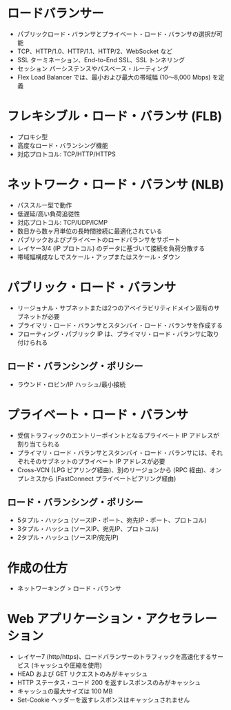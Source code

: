 # ロードバランサー
- パブリックロード・バランサとプライベート・ロード・バランサの選択が可能
- TCP、HTTP/1.0、HTTP/1.1、HTTP/2、WebSocket など
- SSL ターミネーション、End-to-End SSL、SSL トンネリング
- セッション パーシステンスやパスベース・ルーティング
- Flex Load Balancer では、最小および最大の帯域幅 (10〜8,000 Mbps) を定義
# フレキシブル・ロード・バランサ (FLB)
- プロキシ型
- 高度なロード・バランシング機能
- 対応プロトコル: TCP/HTTP/HTTPS
# ネットワーク・ロード・バランサ (NLB)
- パススルー型で動作
- 低遅延/高い負荷追従性
- 対応プロトコル: TCP/UDP/ICMP
- 数日から数ヶ月単位の長時間接続に最適化されている
- パブリックおよびプライベートのロードバランサをサポート
- レイヤー3/4 (IP プロトコル) のデータに基づいて接続を負荷分散する
- 帯域幅構成なしでスケール・アップまたはスケール・ダウン
# パブリック・ロード・バランサ
- リージョナル・サブネットまたは2つのアベイラビリティドメイン固有のサブネットが必要
- プライマリ・ロード・バランサとスタンバイ・ロード・バランサを作成する
- フローティング・パブリック IP は、プライマリ・ロード・バランサに取り付けられる
## ロード・バランシング・ポリシー
- ラウンド・ロビン/IP ハッシュ/最小接続
# プライベート・ロード・バランサ
- 受信トラフィックのエントリーポイントとなるプライベート IP アドレスが割り当てられる
- プライマリ・ロード・バランサとスタンバイ・ロード・バランサには、それぞれそのサブネットのプライベート IP アドレスが必要
- Cross-VCN (LPG ピアリング経由)、別のリージョンから (RPC 経由)、オンプレミスから (FastConnect プライベートピアリング経由)
## ロード・バランシング・ポリシー
- 5タプル・ハッシュ (ソースIP・ポート、宛先IP・ポート、プロトコル)
- 3タプル・ハッシュ (ソースIP、宛先IP、プロトコル)
- 2タプル・ハッシュ (ソースIP/宛先IP)
# 作成の仕方
- ネットワーキング > ロード・バランサ
# Web アプリケーション・アクセラレーション
- レイヤー7 (http/https)、ロードバランサーのトラフィックを高速化するサービス (キャッシュや圧縮を使用)
- HEAD および GET リクエストのみがキャッシュ
- HTTP ステータス・コード 200 を返すレスポンスのみがキャッシュ
- キャッシュの最大サイズは 100 MB
- Set-Cookie ヘッダーを返すレスポンスはキャッシュされません
